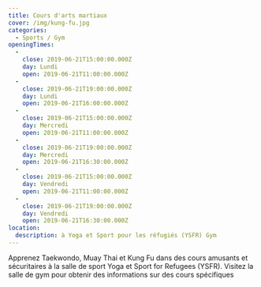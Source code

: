 ```yaml
---
title: Cours d'arts martiaux
cover: /img/kung-fu.jpg
categories:
  - Sports / Gym
openingTimes:
  - 
    close: 2019-06-21T15:00:00.000Z
    day: Lundi
    open: 2019-06-21T11:00:00.000Z
  - 
    close: 2019-06-21T19:00:00.000Z
    day: Lundi
    open: 2019-06-21T16:00:00.000Z
  - 
    close: 2019-06-21T15:00:00.000Z
    day: Mercredi
    open: 2019-06-21T11:00:00.000Z
  - 
    close: 2019-06-21T19:00:00.000Z
    day: Mercredi
    open: 2019-06-21T16:30:00.000Z
  - 
    close: 2019-06-21T15:00:00.000Z
    day: Vendredi
    open: 2019-06-21T11:00:00.000Z
  - 
    close: 2019-06-21T19:00:00.000Z
    day: Vendredi
    open: 2019-06-21T16:30:00.000Z
location:
  description: à Yoga et Sport pour les réfugiés (YSFR) Gym
---
```


Apprenez Taekwondo, Muay Thai et Kung Fu dans des cours amusants et sécuritaires à la salle de sport Yoga et Sport for Refugees (YSFR). Visitez la salle de gym pour obtenir des informations sur des cours spécifiques